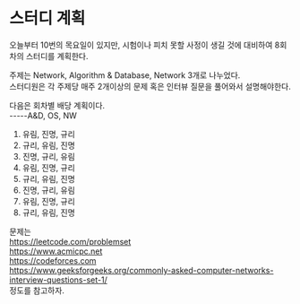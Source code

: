 # 스터디 계획
오늘부터 10번의 목요일이 있지만, 시험이나 피치 못할 사정이 생길 것에 대비하여 8회차의 스터디를 계획한다.<br/>

주제는 Network, Algorithm & Database, Network 3개로 나누었다.<br/>
스터디원은 각 주제당 매주 2개이상의 문제 혹은 인터뷰 질문을 풀어와서 설명해야한다.<br/>

다음은 회차별 배당 계획이다.<br/>
-----A&D, OS, NW
1. 유림, 진명, 규리
2. 규리, 유림, 진명
3. 진명, 규리, 유림
4. 유림, 진명, 규리
5. 규리, 유림, 진명
6. 진명, 규리, 유림
7. 유림, 진명, 규리
8. 규리, 유림, 진명

문제는 <br/>
https://leetcode.com/problemset <br/>
https://www.acmicpc.net <br/>
https://codeforces.com <br/>
https://www.geeksforgeeks.org/commonly-asked-computer-networks-interview-questions-set-1/ <br/>
정도를 참고하자.
